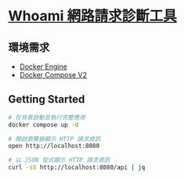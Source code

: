 # [Whoami 網路請求診斷工具](https://github.com/traefik/whoami)

## 環境需求

- [Docker Engine](https://docs.docker.com/install/)
- [Docker Compose V2](https://docs.docker.com/compose/cli-command/)

## Getting Started

```sh
# 在背景啟動並執行完整應用
docker compose up -d

# 開啟瀏覽器顯示 HTTP 請求資訊
open http://localhost:8080

# 以 JSON 型式顯示 HTTP 請求資訊
curl -sS http://localhost:8080/api | jq
```
